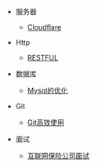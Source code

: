 - 服务器
    
    - [Cloudflare](network/cloudflare.md)

- Http

    - [RESTFUL](java/restful.md)

- 数据库

    - [Mysql的优化](db/mysql_20200311.md)

- Git

    - [Git高效使用](git/gituse.md)
    
- 面试

    - [互联网保险公司面试](interview/2020-03-16.md)
